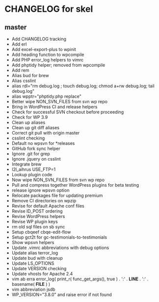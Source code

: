 # CHANGELOG for skel

## master
* Add CHANGELOG tracking
* Add erl
* Add excel-export-plus to wpinit
* Add heading function to wpcompile
* Add PHP error_log helpers to vimrc
* Add phptidy helper; removed from wpcompile
* Add rem
* Alias bud for brew
* Alias csslint
* alias rdl="rm debug.log ; touch debug.log; chmod a+rw debug.log; tail debug.log"
* alias wpptr="phptidy.php replace"
* Better wipe NON_SVN_FILES from svn wp repo
* Bring in WordPress CI and release helpers
* Check for successful SVN checkout before proceeding
* Check for WP 3.9
* Clean up aliases
* Clean up git diff aliases
* Correct git pull with origin master
* csslint checking
* Default no wpsvn for *releases
* GitHub fork sync helper
* Ignore .git for grep
* Ignore .jquery on csslint
* Integrate brew
* l2l_aihrus USE_FTP=1
* Lookup plugin code
* Now wipe NON_SVN_FILES from svn wp repo
* Pull and compress together WordPress plugins for beta testing
* release ignore wpsvn option
* Relocate packages file for updating premium
* Remove CI directories on wpzip
* Revise for default Apache conf files
* Revise ID_POST ordering
* Revise WordPress helpers
* Revise WP plugin keys
* rm old sql files on sb sync
* Setup cbqeef cbqe-edit-flow
* Setup gct2t for gc-testimonials-to-testimonials
* Show wpsvn helpers
* Update .vimrc abbreviations with debug options
* Update alias terror_log
* Update bud with cleanup
* Update LS_OPTIONS
* Update VERSION checking
* Update vhosts for Apache 2.4
* vim ab erra error_log( print_r( func_get_args(), true ) . ':' . __LINE__ . ':' . basename( __FILE__ ) )
* vim abbreviation jsdb
* WP_VERSION="3.8.0" and raise error if not found